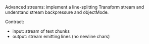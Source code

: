 Advanced streams: implement a line-splitting Transform stream and understand stream backpressure and objectMode.

Contract:
- input: stream of text chunks
- output: stream emitting lines (no newline chars)
